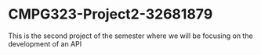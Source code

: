 # CMPG323-Project2-32681879
This is the second project of the semester where we will be focusing on the development of an API
